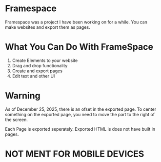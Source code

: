 # Framespace

Framespace was a project I have been working on for a while. You can make websites and export them as pages.

# What You Can Do With FrameSpace
1) Create Elements to your website
2) Drag and drop functionality
3) Create and export pages
4) Edit text and other UI

# Warning

As of December 25, 2025, there is an ofset in the exported page. To center something on the exported page, you need to move the part to the right of the screen.

Each Page is exported seperately. Exported HTML is does not have built in pages.

# NOT MENT FOR MOBILE DEVICES
